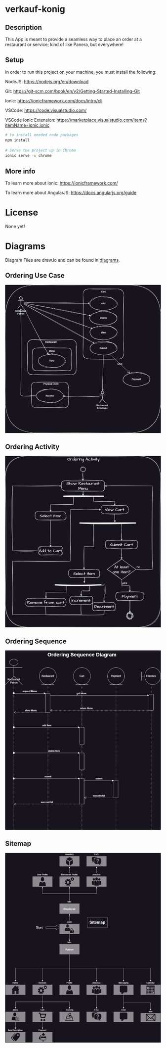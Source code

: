 # verkauf-konig
## Description
This App is meant to provide a seamless way to place an order at a restaurant or service; kind of like Panera, but everywhere!
## Setup
In order to run this project on your machine, you must install the following:

NodeJS: https://nodejs.org/en/download

Git: https://git-scm.com/book/en/v2/Getting-Started-Installing-Git

Ionic: https://ionicframework.com/docs/intro/cli

VSCode: https://code.visualstudio.com/

VSCode Ionic Extension: https://marketplace.visualstudio.com/items?itemName=ionic.ionic

~~~bash
# to install needed node packages
npm install

# Serve the project up in Chrome
ionic serve -w chrome
~~~

## More info
To learn more about Ionic: https://ionicframework.com/

To learn more about AngularJS: https://docs.angularjs.org/guide

# License
None yet!

# Diagrams
Diagram Files are draw.io and can be found in [diagrams](https://github.com/k0nig1/verkauf-konig/tree/orderingUseCase/diagrams).

## Ordering Use Case
![Ordering Use Case: (https://github.com/k0nig1/verkauf-konig/blob/main/diagrams/OrderingUseCase.drawio.png)](https://github.com/k0nig1/verkauf-konig/blob/main/diagrams/OrderingUseCase.drawio.png)
## Ordering Activity
![Ordering Activity Diagram](https://github.com/k0nig1/verkauf-konig/blob/orderingUseCase/diagrams/exportedImages/OrderingUseCase-Activity.drawio.png)
## Ordering Sequence
![Ordering Sequence Diagram](https://github.com/k0nig1/verkauf-konig/blob/orderingUseCase/diagrams/exportedImages/OrderingUseCase-Sequence.drawio.png)
## Sitemap
![Sitemap Diagram](https://github.com/k0nig1/verkauf-konig/blob/orderingUseCase/diagrams/exportedImages/OrderingUseCase-Sitemap.drawio.png)

